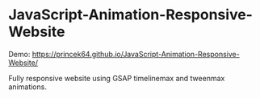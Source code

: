 # JavaScript-Animation-Responsive-Website

Demo: https://princek64.github.io/JavaScript-Animation-Responsive-Website/

Fully responsive website using GSAP timelinemax and tweenmax animations.

